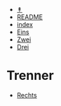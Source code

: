 - <a href="#" onclick="toggleTop(event);" id="show_hide">&Uarr;</a>
- [README](README.md)
- [index](index.md)
- [Eins](eins.md)
- [Zwei](zwei.md)
- [Drei](drei.md)

# Trenner

- [Rechts](rechts.md)

<script>
 function toggleTop(e) {
    var top=document.getElementById("headermd");
    var show_hide=document.getElementById("show_hide");
    if (top.style.display === "none") {
        top.style.display = "block";
        show_hide.innerHTML="&Uarr;"
    } else {
        top.style.display = "none";
        show_hide.innerHTML="&Darr;"
    }
    e.preventDefault();
  }
</script>
